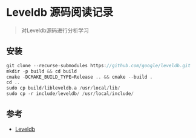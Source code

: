 # Leveldb 源码阅读记录

> 对Leveldb源码进行分析学习

## 安装

```c++
git clone --recurse-submodules https://github.com/google/leveldb.git
mkdir -p build && cd build
cmake -DCMAKE_BUILD_TYPE=Release .. && cmake --build .
cd ..
sudo cp build/libleveldb.a /usr/local/lib/
sudo cp -r include/leveldb/ /usr/local/include/
```

## 参考

- [Leveldb](https://github.com/google/leveldb)